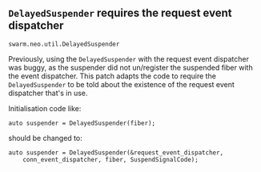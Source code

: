 ## `DelayedSuspender` requires the request event dispatcher

`swarm.neo.util.DelayedSuspender`

Previously, using the `DelayedSuspender` with the request event dispatcher was
buggy, as the suspender did not un/register the suspended fiber with the event
dispatcher. This patch adapts the code to require the `DelayedSuspender` to be
told about the existence of the request event dispatcher that's in use.

Initialisation code like:
```
auto suspender = DelayedSuspender(fiber);
```
should be changed to:
```
auto suspender = DelayedSuspender(&request_event_dispatcher,
    conn_event_dispatcher, fiber, SuspendSignalCode);
```
